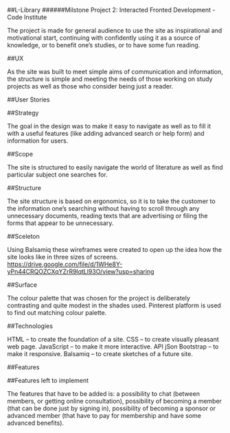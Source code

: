 ##L-Library
######Milstone Project 2: Interacted Fronted Development - Code Institute

The project is made for general audience to use the site as inspirational and motivational start,
continuing with confidently using it as a source of knowledge, or to benefit one’s studies,
or to have some fun reading.

##UX

As the site was built to meet simple aims of communication and information, the structure is simple
and meeting the needs of those working on study projects as well as those who consider being just a reader.

##User Stories

##Strategy

The goal in the design was to make it easy to navigate as well as to fill it with a useful features
(like adding advanced search or help form) and information for users.

##Scope

The site is structured to easily navigate the world of literature as well as find particular subject one searches for.

##Structure

The site structure is based on ergonomics, 
so it is to take the customer to the information one’s searching without having to scroll through
any unnecessary documents, reading texts that are advertising or filing the forms that appear to be unnecessary. 

##Sceleton

Using Balsamiq these wireframes were created to open up the idea how the site looks like in three sizes of screens.
https://drive.google.com/file/d/1WHe8Y-yPn44CRQOZCXqYZrR9lqtLl93O/view?usp=sharing

##Surface

The colour palette that was chosen for the project is deliberately contrasting and quite modest in the shades used. Pinterest platform is used to find out matching colour palette.

##Technologies

HTML – to create the foundation of a site.
CSS – to create visually pleasant web page.
JavaScript – to make it more interactive.
API
jSon
Bootstrap – to make it responsive.
Balsamiq – to create sketches of a future site.


##Features

##Features left to implement

The features that have to be added is: a possibility to chat (between members, or getting online consultation), 
possibility of becoming a member (that can be done just by signing in), 
possibility of becoming a sponsor or advanced member (that have to pay for membership and have some advanced benefits).
